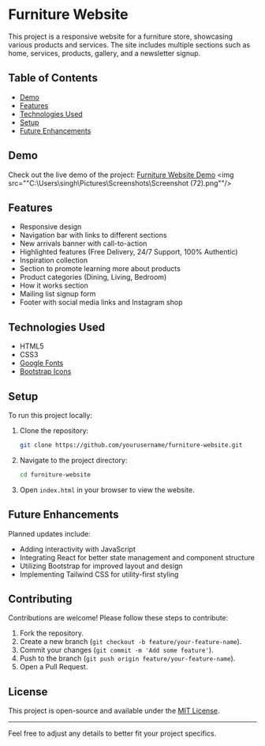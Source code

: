 # Furniture Website

This project is a responsive website for a furniture store, showcasing various products and services. The site includes multiple sections such as home, services, products, gallery, and a newsletter signup. 

## Table of Contents

- [Demo](#demo)
- [Features](#features)
- [Technologies Used](#technologies-used)
- [Setup](#setup)
- [Future Enhancements](#future-enhancements)


## Demo

Check out the live demo of the project: [Furniture Website Demo](#)
<img src=""C:\Users\singh\Pictures\Screenshots\Screenshot (72).png""/>
<img src=""/>
<img src=""/>

## Features

- Responsive design
- Navigation bar with links to different sections
- New arrivals banner with call-to-action
- Highlighted features (Free Delivery, 24/7 Support, 100% Authentic)
- Inspiration collection
- Section to promote learning more about products
- Product categories (Dining, Living, Bedroom)
- How it works section
- Mailing list signup form
- Footer with social media links and Instagram shop

## Technologies Used

- HTML5
- CSS3
- [Google Fonts](https://fonts.google.com/)
- [Bootstrap Icons](https://icons.getbootstrap.com/)

## Setup

To run this project locally:

1. Clone the repository:
    ```sh
    git clone https://github.com/yourusername/furniture-website.git
    ```

2. Navigate to the project directory:
    ```sh
    cd furniture-website
    ```

3. Open `index.html` in your browser to view the website.

## Future Enhancements

Planned updates include:

- Adding interactivity with JavaScript
- Integrating React for better state management and component structure
- Utilizing Bootstrap for improved layout and design
- Implementing Tailwind CSS for utility-first styling

## Contributing

Contributions are welcome! Please follow these steps to contribute:

1. Fork the repository.
2. Create a new branch (`git checkout -b feature/your-feature-name`).
3. Commit your changes (`git commit -m 'Add some feature'`).
4. Push to the branch (`git push origin feature/your-feature-name`).
5. Open a Pull Request.

## License

This project is open-source and available under the [MIT License](LICENSE).

---

Feel free to adjust any details to better fit your project specifics.
